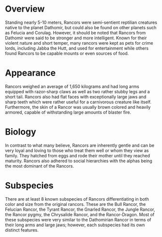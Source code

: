 # Overview

Standing nearly 5-10 meters, Rancors were semi-sentient reptilian creatures native to the planet Dathomir, but could also be found on other planets such as Felucia and Corulag.
However, it should be noted that Rancors from Dathomir were said to be stronger and more intelligent.
Known for their violent nature and short temper, many rancors were kept as pets for crime lords, including Jabba the Hutt, and used for entertainment while others found Rancors to be capable mounts or even sources of food.

# Appearance

Rancors weighed an average of 1,650 kilograms and had long arms equipped with razor-sharp claws as well as two rather stubby legs and a short tail.
Rancors also had flat faces with exceptionally large jaws and sharp teeth which were rather useful for a carnivorous creature like itself.
Furthermore, the skin of a Rancor was usually brown colored and heavily armored, capable of withstanding large amounts of blaster fire.

# Biology

In contrast to what many believe, Rancors are inherently gentle and can be very loyal and loving to those who treat them well or whom they view as family.
They hatched from eggs and rode their mother until they reached maturity.
Rancors also adhered to social hierarchies with the alphas being the most dominant of the Rancors.

# Subspecies

There are at least 8 known subspecies of Rancors differentiating in both color and size from the original rancors.
These are the Bull Rancor, the Felucian Rancor, the Tyrant Rancor, the Gnarled Rancor, the Jungle Rancor, the Rancor pygmy, the Chrysalide Rancor, and the Rancor-Dragon.
Most of these subspecies were very similar to the Dathomirian Rancor in terms of their long arms and large jaws; however, each subspecies had its own distinct features.
